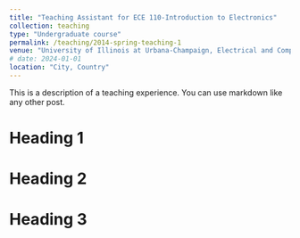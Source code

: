 ```yaml
---
title: "Teaching Assistant for ECE 110-Introduction to Electronics"
collection: teaching
type: "Undergraduate course"
permalink: /teaching/2014-spring-teaching-1
venue: "University of Illinois at Urbana-Champaign, Electrical and Computer Engineering (ECE) Department"
# date: 2024-01-01
location: "City, Country"
---
```


This is a description of a teaching experience. You can use markdown like any other post.

Heading 1
======

Heading 2
======

Heading 3
======